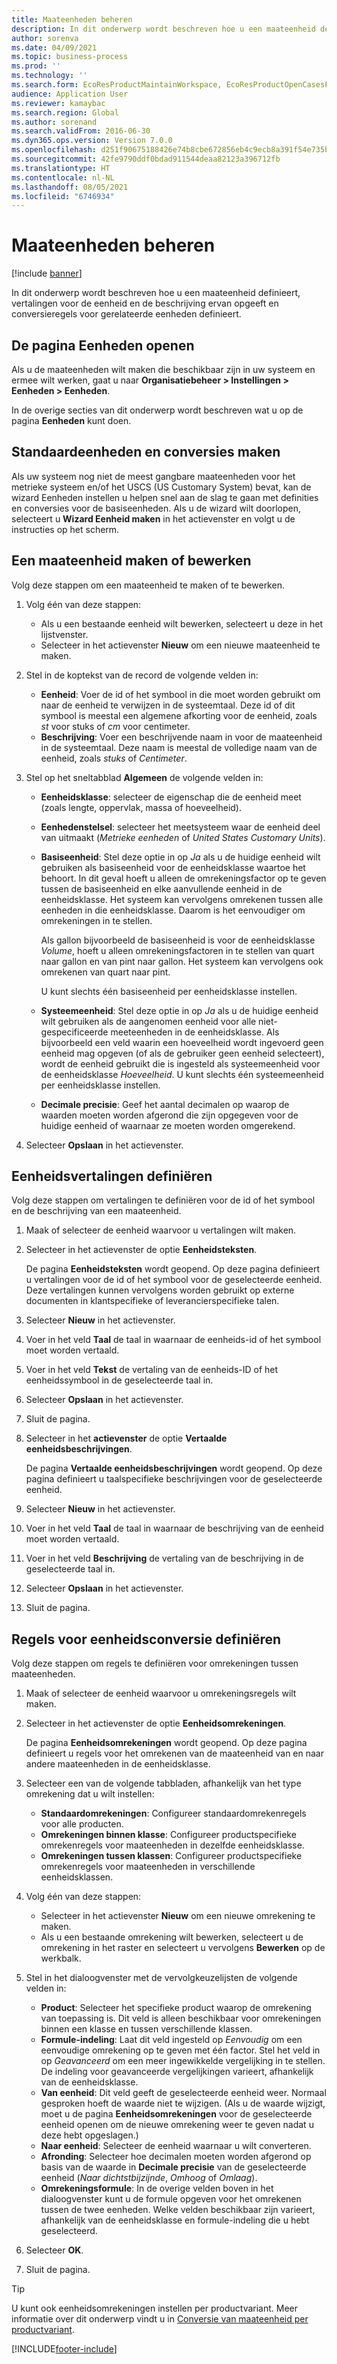 ```yaml
---
title: Maateenheden beheren
description: In dit onderwerp wordt beschreven hoe u een maateenheid definieert, vertalingen voor de eenheid en de beschrijving ervan opgeeft en conversieregels voor gerelateerde eenheden definieert.
author: sorenva
ms.date: 04/09/2021
ms.topic: business-process
ms.prod: ''
ms.technology: ''
ms.search.form: EcoResProductMaintainWorkspace, EcoResProductOpenCasesFormPart, UnitOfMeasure, UnitOfMeasureReportingTranslation, UnitOfMeasureTranslation, UnitOfMeasureConversion, UnitOfMeasureConversionEditOrCreate, UnitOfMeasureLookup, UnitOfMeasureCalculator, UnitOfMeasureWizard, UnitOfMeasureLookupTest
audience: Application User
ms.reviewer: kamaybac
ms.search.region: Global
ms.author: sorenand
ms.search.validFrom: 2016-06-30
ms.dyn365.ops.version: Version 7.0.0
ms.openlocfilehash: d251f90675188426e74b8cbe672856eb4c9ecb8a391f54e735ba19b91b7e3f4a
ms.sourcegitcommit: 42fe9790ddf0bdad911544deaa82123a396712fb
ms.translationtype: HT
ms.contentlocale: nl-NL
ms.lasthandoff: 08/05/2021
ms.locfileid: "6746934"
---
```

# <a name="manage-units-of-measure"></a>Maateenheden beheren

[!include [banner](../../includes/banner.md)]

In dit onderwerp wordt beschreven hoe u een maateenheid definieert, vertalingen voor de eenheid en de beschrijving ervan opgeeft en conversieregels voor gerelateerde eenheden definieert.

## <a name="open-the-units-page"></a>De pagina Eenheden openen

Als u de maateenheden wilt maken die beschikbaar zijn in uw systeem en ermee wilt werken, gaat u naar **Organisatiebeheer \> Instellingen \> Eenheden \> Eenheden**.

In de overige secties van dit onderwerp wordt beschreven wat u op de pagina **Eenheden** kunt doen.

## <a name="create-standard-units-and-conversions"></a>Standaardeenheden en conversies maken

Als uw systeem nog niet de meest gangbare maateenheden voor het metrieke systeem en/of het USCS (US Customary System) bevat, kan de wizard Eenheden instellen u helpen snel aan de slag te gaan met definities en conversies voor de basiseenheden. Als u de wizard wilt doorlopen, selecteert u **Wizard Eenheid maken** in het actievenster en volgt u de instructies op het scherm.

## <a name="create-or-edit-a-unit-of-measure"></a>Een maateenheid maken of bewerken

Volg deze stappen om een maateenheid te maken of te bewerken.

1. Volg één van deze stappen:

    - Als u een bestaande eenheid wilt bewerken, selecteert u deze in het lijstvenster.
    - Selecteer in het actievenster **Nieuw** om een nieuwe maateenheid te maken.

1. Stel in de koptekst van de record de volgende velden in:

    - **Eenheid**: Voer de id of het symbool in die moet worden gebruikt om naar de eenheid te verwijzen in de systeemtaal. Deze id of dit symbool is meestal een algemene afkorting voor de eenheid, zoals *st* voor stuks of *cm* voor centimeter.
    - **Beschrijving**: Voer een beschrijvende naam in voor de maateenheid in de systeemtaal. Deze naam is meestal de volledige naam van de eenheid, zoals *stuks* of *Centimeter*.

1. Stel op het sneltabblad **Algemeen** de volgende velden in:<!-- KFM: confirm this:    - **Fixed unit assignment** and **Fixed unit** – These fields have an effect only if you're using the Microsoft Retail Essentials product. If the current unit can be mapped to one of the fixed units that are used by Retail Essentials, set the **Fixed unit assignment** option to *Yes*. Then select the fixed unit in the **Fixed unit** field. -->

    - **Eenheidsklasse**: selecteer de eigenschap die de eenheid meet (zoals lengte, oppervlak, massa of hoeveelheid).
    - **Eenhedenstelsel**: selecteer het meetsysteem waar de eenheid deel van uitmaakt (*Metrieke eenheden* of *United States Customary Units*).
    - **Basiseenheid**: Stel deze optie in op *Ja* als u de huidige eenheid wilt gebruiken als basiseenheid voor de eenheidsklasse waartoe het behoort. In dit geval hoeft u alleen de omrekeningsfactor op te geven tussen de basiseenheid en elke aanvullende eenheid in de eenheidsklasse. Het systeem kan vervolgens omrekenen tussen alle eenheden in die eenheidsklasse. Daarom is het eenvoudiger om omrekeningen in te stellen.

        Als gallon bijvoorbeeld de basiseenheid is voor de eenheidsklasse *Volume*, hoeft u alleen omrekeningsfactoren in te stellen van quart naar gallon en van pint naar gallon. Het systeem kan vervolgens ook omrekenen van quart naar pint.

        U kunt slechts één basiseenheid per eenheidsklasse instellen.

    - **Systeemeenheid**: Stel deze optie in op *Ja* als u de huidige eenheid wilt gebruiken als de aangenomen eenheid voor alle niet-gespecificeerde meeteenheden in de eenheidsklasse. Als bijvoorbeeld een veld waarin een hoeveelheid wordt ingevoerd geen eenheid mag opgeven (of als de gebruiker geen eenheid selecteert), wordt de eenheid gebruikt die is ingesteld als systeemeenheid voor de eenheidsklasse *Hoeveelheid*. U kunt slechts één systeemeenheid per eenheidsklasse instellen.
    - **Decimale precisie**: Geef het aantal decimalen op waarop de waarden moeten worden afgerond die zijn opgegeven voor de huidige eenheid of waarnaar ze moeten worden omgerekend.

1. Selecteer **Opslaan** in het actievenster.

## <a name="define-unit-translations"></a>Eenheidsvertalingen definiëren

Volg deze stappen om vertalingen te definiëren voor de id of het symbool en de beschrijving van een maateenheid.

1. Maak of selecteer de eenheid waarvoor u vertalingen wilt maken.
1. Selecteer in het actievenster de optie **Eenheidsteksten**.

    De pagina **Eenheidsteksten** wordt geopend. Op deze pagina definieert u vertalingen voor de id of het symbool voor de geselecteerde eenheid. Deze vertalingen kunnen vervolgens worden gebruikt op externe documenten in klantspecifieke of leverancierspecifieke talen.

1. Selecteer **Nieuw** in het actievenster.
1. Voer in het veld **Taal** de taal in waarnaar de eenheids-id of het symbool moet worden vertaald.
1. Voer in het veld **Tekst** de vertaling van de eenheids-ID of het eenheidssymbool in de geselecteerde taal in.
1. Selecteer **Opslaan** in het actievenster.
1. Sluit de pagina.
1. Selecteer in het **actievenster** de optie **Vertaalde eenheidsbeschrijvingen**.

    De pagina **Vertaalde eenheidsbeschrijvingen** wordt geopend. Op deze pagina definieert u taalspecifieke beschrijvingen voor de geselecteerde eenheid.

1. Selecteer **Nieuw** in het actievenster.
1. Voer in het veld **Taal** de taal in waarnaar de beschrijving van de eenheid moet worden vertaald.
1. Voer in het veld **Beschrijving** de vertaling van de beschrijving in de geselecteerde taal in.
1. Selecteer **Opslaan** in het actievenster.
1. Sluit de pagina.

## <a name="define-unit-conversion-rules"></a>Regels voor eenheidsconversie definiëren

Volg deze stappen om regels te definiëren voor omrekeningen tussen maateenheden.

1. Maak of selecteer de eenheid waarvoor u omrekeningsregels wilt maken.
1. Selecteer in het actievenster de optie **Eenheidsomrekeningen**.

    De pagina **Eenheidsomrekeningen** wordt geopend. Op deze pagina definieert u regels voor het omrekenen van de maateenheid van en naar andere maateenheden in de eenheidsklasse.

1. Selecteer een van de volgende tabbladen, afhankelijk van het type omrekening dat u wilt instellen:

    - **Standaardomrekeningen**: Configureer standaardomrekenregels voor alle producten.
    - **Omrekeningen binnen klasse**: Configureer productspecifieke omrekenregels voor maateenheden in dezelfde eenheidsklasse.
    - **Omrekeningen tussen klassen**: Configureer productspecifieke omrekenregels voor maateenheden in verschillende eenheidsklassen.

1. Volg één van deze stappen:

    - Selecteer in het actievenster **Nieuw** om een nieuwe omrekening te maken.
    - Als u een bestaande omrekening wilt bewerken, selecteert u de omrekening in het raster en selecteert u vervolgens **Bewerken** op de werkbalk.

1. Stel in het dialoogvenster met de vervolgkeuzelijsten de volgende velden in:

    - **Product**: Selecteer het specifieke product waarop de omrekening van toepassing is. Dit veld is alleen beschikbaar voor omrekeningen binnen een klasse en tussen verschillende klassen.
    - **Formule-indeling**: Laat dit veld ingesteld op *Eenvoudig* om een eenvoudige omrekening op te geven met één factor. Stel het veld in op *Geavanceerd* om een meer ingewikkelde vergelijking in te stellen. De indeling voor geavanceerde vergelijkingen varieert, afhankelijk van de eenheidsklasse.
    - **Van eenheid**: Dit veld geeft de geselecteerde eenheid weer. Normaal gesproken hoeft de waarde niet te wijzigen. (Als u de waarde wijzigt, moet u de pagina **Eenheidsomrekeningen** voor de geselecteerde eenheid openen om de nieuwe omrekening weer te geven nadat u deze hebt opgeslagen.)
    - **Naar eenheid**: Selecteer de eenheid waarnaar u wilt converteren.
    - **Afronding**: Selecteer hoe decimalen moeten worden afgerond op basis van de waarde in **Decimale precisie** van de geselecteerde eenheid (*Naar dichtstbijzijnde*, *Omhoog* of *Omlaag*).
    - **Omrekeningsformule**: In de overige velden boven in het dialoogvenster kunt u de formule opgeven voor het omrekenen tussen de twee eenheden. Welke velden beschikbaar zijn varieert, afhankelijk van de eenheidsklasse en formule-indeling die u hebt geselecteerd.

1. Selecteer **OK**.
1. Sluit de pagina.

> [!TIP]
> U kunt ook eenheidsomrekeningen instellen per productvariant. Meer informatie over dit onderwerp vindt u in [Conversie van maateenheid per productvariant](../uom-conversion-per-product-variant.md).

[!INCLUDE[footer-include](../../../includes/footer-banner.md)]
